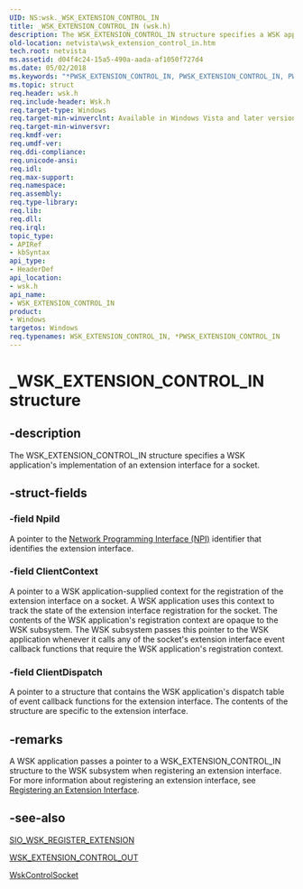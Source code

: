 ```yaml
---
UID: NS:wsk._WSK_EXTENSION_CONTROL_IN
title: _WSK_EXTENSION_CONTROL_IN (wsk.h)
description: The WSK_EXTENSION_CONTROL_IN structure specifies a WSK application's implementation of an extension interface for a socket.
old-location: netvista\wsk_extension_control_in.htm
tech.root: netvista
ms.assetid: d04f4c24-15a5-490a-aada-af1050f727d4
ms.date: 05/02/2018
ms.keywords: "*PWSK_EXTENSION_CONTROL_IN, PWSK_EXTENSION_CONTROL_IN, PWSK_EXTENSION_CONTROL_IN structure pointer [Network Drivers Starting with Windows Vista], WSK_EXTENSION_CONTROL_IN, WSK_EXTENSION_CONTROL_IN structure [Network Drivers Starting with Windows Vista], _WSK_EXTENSION_CONTROL_IN, netvista.wsk_extension_control_in, wsk/PWSK_EXTENSION_CONTROL_IN, wsk/WSK_EXTENSION_CONTROL_IN, wskref_d922851d-20e4-4ffd-bb3e-e1752b223a1c.xml"
ms.topic: struct
req.header: wsk.h
req.include-header: Wsk.h
req.target-type: Windows
req.target-min-winverclnt: Available in Windows Vista and later versions of the Windows operating   systems.
req.target-min-winversvr: 
req.kmdf-ver: 
req.umdf-ver: 
req.ddi-compliance: 
req.unicode-ansi: 
req.idl: 
req.max-support: 
req.namespace: 
req.assembly: 
req.type-library: 
req.lib: 
req.dll: 
req.irql: 
topic_type:
- APIRef
- kbSyntax
api_type:
- HeaderDef
api_location:
- wsk.h
api_name:
- WSK_EXTENSION_CONTROL_IN
product:
- Windows
targetos: Windows
req.typenames: WSK_EXTENSION_CONTROL_IN, *PWSK_EXTENSION_CONTROL_IN
---
```


# _WSK_EXTENSION_CONTROL_IN structure


## -description


The WSK_EXTENSION_CONTROL_IN structure specifies a WSK application's implementation of an extension
  interface for a socket.


## -struct-fields




### -field NpiId

A pointer to the 
     <a href="https://docs.microsoft.com/windows-hardware/drivers/network/network-programming-interface">Network Programming Interface
     (NPI)</a> identifier that identifies the extension interface.


### -field ClientContext

A pointer to a WSK application-supplied context for the registration of the extension interface on
     a socket. A WSK application uses this context to track the state of the extension interface registration
     for the socket. The contents of the WSK application's registration context are opaque to the WSK
     subsystem. The WSK subsystem passes this pointer to the WSK application whenever it calls any of the
     socket's extension interface event callback functions that require the WSK application's registration
     context.


### -field ClientDispatch

A pointer to a structure that contains the WSK application's dispatch table of event callback
     functions for the extension interface. The contents of the structure are specific to the extension
     interface.


## -remarks



A WSK application passes a pointer to a WSK_EXTENSION_CONTROL_IN structure to the WSK subsystem when
    registering an extension interface. For more information about registering an extension interface, see 
    <a href="https://docs.microsoft.com/windows-hardware/drivers/network/registering-an-extension-interface">Registering an Extension
    Interface</a>.




## -see-also




<a href="https://msdn.microsoft.com/library/windows/hardware/ff570819">SIO_WSK_REGISTER_EXTENSION</a>



<a href="https://msdn.microsoft.com/library/windows/hardware/ff571168">WSK_EXTENSION_CONTROL_OUT</a>



<a href="https://msdn.microsoft.com/library/windows/hardware/ff571127">WskControlSocket</a>
 

 

